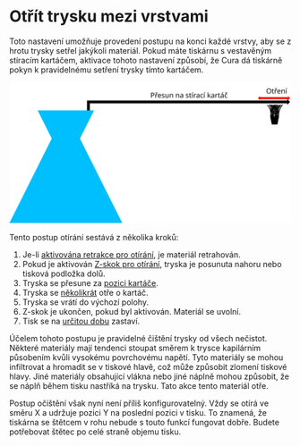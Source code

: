 Otřít trysku mezi vrstvami
====
Toto nastavení umožňuje provedení postupu na konci každé vrstvy, aby se z hrotu trysky setřel jakýkoli materiál. Pokud máte tiskárnu s vestavěným stíracím kartáčem, aktivace tohoto nastavení způsobí, že Cura dá tiskárně pokyn k pravidelnému setření trysky tímto kartáčem.

![Vizualizace pohybů při otírání](../images/clean_between_layers_cs.svg)

Tento postup otírání sestává z několika kroků:
1. Je-li [aktivována retrakce pro otírání](wipe_retraction_enable.md), je materiál retrahován.
2. Pokud je aktivován [Z-skok pro otírání](wipe_hop_enable.md), tryska je posunuta nahoru nebo tisková podložka dolů.
3. Tryska se přesune za [pozici kartáče](wipe_brush_pos_x.md).
4. Tryska se [několikrát](wipe_repeat_count.md) otře o kartáč.
5. Tryska se vrátí do výchozí polohy.
6. Z-skok je ukončen, pokud byl aktivován. Materiál se uvolní.
7. Tisk se na [určitou dobu](wipe_pause.md) zastaví.

Účelem tohoto postupu je pravidelné čištění trysky od všech nečistot. Některé materiály mají tendenci stoupat směrem k trysce kapilárním působením kvůli vysokému povrchovému napětí. Tyto materiály se mohou infiltrovat a hromadit se v tiskové hlavě, což může způsobit zlomení tiskové hlavy. Jiné materiály obsahující vlákna nebo jiné náplně mohou způsobit, že se náplň během tisku nastříká na trysku. Tato akce tento materiál otře.

Postup očištění však nyní není příliš konfigurovatelný. Vždy se otírá ve směru X a udržuje pozici Y na poslední pozici v tisku. To znamená, že tiskárna se štětcem v rohu nebude s touto funkcí fungovat dobře. Budete potřebovat štětec po celé straně objemu tisku.